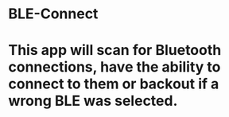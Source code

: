 # BLE-Connect
# This app will scan for Bluetooth connections, have the ability to connect to them or backout if a wrong BLE was selected.
